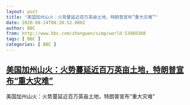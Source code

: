 ```yaml
---
layout: post
title: "美国加州山火：火势蔓延近百万英亩土地，特朗普宣布“重大灾难”"
date: 2020-08-24T08:28:52.000Z
author: BBC
from: http://www.bbc.com/zhongwen/simp/world-53888360
tags: [ BBC ]
categories: [ BBC ]
---
```

<!--1598257732000-->
[美国加州山火：火势蔓延近百万英亩土地，特朗普宣布“重大灾难”](http://www.bbc.com/zhongwen/simp/world-53888360)
------

<div>
美国加州山火：火势蔓延近百万英亩土地，特朗普宣布“重大灾难”
</div>
